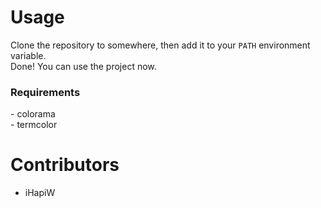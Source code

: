 # Usage

Clone the repository to somewhere, then add it to your `PATH` environment variable.<br/>
Done! You can use the project now.

<h3>Requirements</h3>
     - colorama<br/>
     - termcolor

# Contributors
- iHapiW
